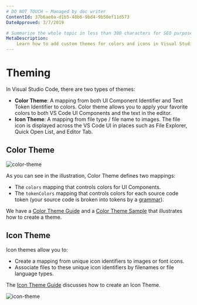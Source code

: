 ```yaml
---
# DO NOT TOUCH — Managed by doc writer
ContentId: 37b6ae0a-d1b5-48b6-9bd4-9b50ef11d573
DateApproved: 3/7/2019

# Summarize the whole topic in less than 300 characters for SEO purpose
MetaDescription:
    Learn how to add custom themes for colors and icons in Visual Studio Code.
---
```


# Theming

In Visual Studio Code, there are two types of themes:

-   **Color Theme**: A mapping from both UI Component Identifier and Text Token
    Identifier to colors. Color theme allows you to apply your favorite colors
    to both VS Code UI Components and the text in the editor.
-   **Icon Theme**: A mapping from file type / file name to images. The file
    icon is displayed across the VS Code UI in places such as File Explorer,
    Quick Open List, and Editor Tab.

## Color Theme

![color-theme](images/theming/color-theme.png)

As you can see in the illustration, Color Theme defines two mappings:

-   The `colors` mapping that controls colors for UI Components.
-   The `tokenColors` mapping that controls colors for each source code token
    (your source code is broken into tokens by a
    [grammar](/api/language-extensions/syntax-highlight-guide)).

We have a [Color Theme Guide](/api/extension-guides/color-theme) and a
[Color Theme Sample](HTTPS://github.com/Microsoft/vscode-extension-samples/tree/master/theme-sample)
that illustrates how to create a theme.

## Icon Theme

Icon themes allow you to:

-   Create a mapping from unique icon identifiers to images or font icons.
-   Associate files to these unique icon identifiers by filenames or file
    language types.

The [Icon Theme Guide](/api/extension-guides/icon-theme) discusses how to create
an Icon Theme.

![icon-theme](images/theming/icon-theme.png)
